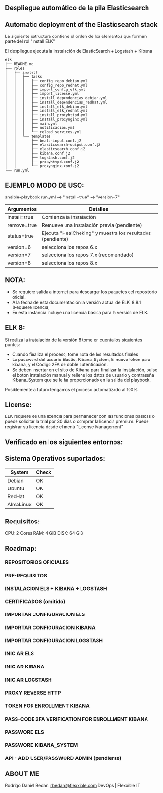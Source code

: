 Despliegue automático de la pila Elasticsearch
---
Automatic deployment of the Elasticsearch stack
---
La siguiente estructura contiene el orden de los elementos que forman parte del rol "Install ELK"

El despliegue ejecuta la instalación de ElasticSearch + Logstash + Kibana

```shell
elk
├── README.md
├── roles
│   ├── install
│   │   ├── tasks
│   │   │   ├── config_repo_debian.yml
│   │   │   ├── config_repo_redhat.yml
│   │   │   ├── import_config_elk.yml
│   │   │   ├── import_license.yml
│   │   │   ├── install_dependencias_debian.yml
│   │   │   ├── install_dependencias_redhat.yml
│   │   │   ├── install_elk_debian.yml
│   │   │   ├── install_elk_redhat.yml
│   │   │   ├── install_proxyhttpd.yml
│   │   │   ├── install_proxynginx.yml
│   │   │   ├── main.yml
│   │   │   ├── notificacion.yml
│   │   │   └── reload_services.yml
│   │   └── templates
│   │       ├── beats-input.conf.j2
│   │       ├── elasticsearch-output.conf.j2
│   │       ├── elasticsearch.conf.j2
│   │       ├── kibana.conf.j2
│   │       ├── logstash.conf.j2
│   │       ├── proxyhttpd.conf.j2
│   │       └── proxynginx.conf.j2
└── run.yml
```

EJEMPLO MODO DE USO:
---
ansible-playbook run.yml -e "Install=true" -e "version=7"

| Argumentos | Detalles |
| --------- | --------- |
| install=true | Comienza la instalación |
| remove=true | Remueve una instalación previa (pendiente) |
| status=true | Ejecuta "HealCheking" y muestra los resultados (pendiente) |
| version=6 | selecciona los repos 6.x |
| version=7 | selecciona los repos 7.x (recomendado)|
| version=8 | selecciona los repos 8.x |

NOTA:
---
* Se requiere salida a internet para descargar los paquetes del repositorio oficial.
* A la fecha de esta documentación la versión actual de ELK: 8.8.1 (Requiere licencia)
* En esta instancia incluye una licencia básica para la versión de ELK.

ELK 8:
---
Si realiza la instalación de la versión 8 tome en cuenta los siguientes puntos:
* Cuando finaliza el proceso, tome nota de los resultados finales
* La password del usuario Elastic, Kibana_System, El nuevo token para kibana, y el Código 2FA de doble autenticación.
* Se deben insertar en el sitio de Kibana para finalizar la instalación, pulse el boton instalación manual y rellene los datos de usuario y contraseña Kibana_System que se le ha proporcionado en la salida del playbook.


Posiblemente a futuro tengamos el proceso automatizado al 100%

License:
---
ELK requiere de una licencia para permanecer con las funciones básicas ó puede solicitar la trial por 30 días o comprar la licencia premium.
Puede registrar su licencia desde el menú "License Management"

Verificado en los siguientes entornos:
---

Sistema Operativos suportados:
---
| System | Check |
| ------ | ----- |
| Debian | OK |
| Ubuntu | OK |
| RedHat | OK |
| AlmaLinux | OK |

Requisitos:
---
CPU: 2 Cores
RAM: 4 GiB
DISK: 64 GiB

Roadmap:
---
### REPOSITORIOS OFICIALES
### PRE-REQUISITOS
### INSTALACION ELS + KIBANA + LOGSTASH
### CERTIFICADOS (omitido)
### IMPORTAR CONFIGURACION ELS
### IMPORTAR CONFIGURACION KIBANA
### IMPORTAR CONFIGURACION LOGSTASH
### INICIAR ELS
### INICIAR KIBANA
### INICIAR LOGSTASH
### PROXY REVERSE HTTP
### TOKEN FOR ENROLLMENT KIBANA
### PASS-CODE 2FA VERIFICATION FOR ENROLLMENT KIBANA
### PASSWORD ELS
### PASSWORD KIBANA_SYSTEM
### API - ADD USER/PASSWORD ADMIN (pendiente)

ABOUT ME
---
Rodrigo Daniel Bedani
rbedani@flexxible.com
DevOps | Flexxible IT
